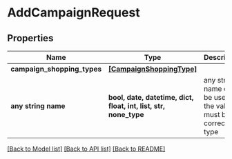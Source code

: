 # AddCampaignRequest


## Properties
Name | Type | Description | Notes
------------ | ------------- | ------------- | -------------
**campaign_shopping_types** | [**[CampaignShoppingType]**](CampaignShoppingType.md) |  | [optional] 
**any string name** | **bool, date, datetime, dict, float, int, list, str, none_type** | any string name can be used but the value must be the correct type | [optional]

[[Back to Model list]](../README.md#documentation-for-models) [[Back to API list]](../README.md#documentation-for-api-endpoints) [[Back to README]](../README.md)


